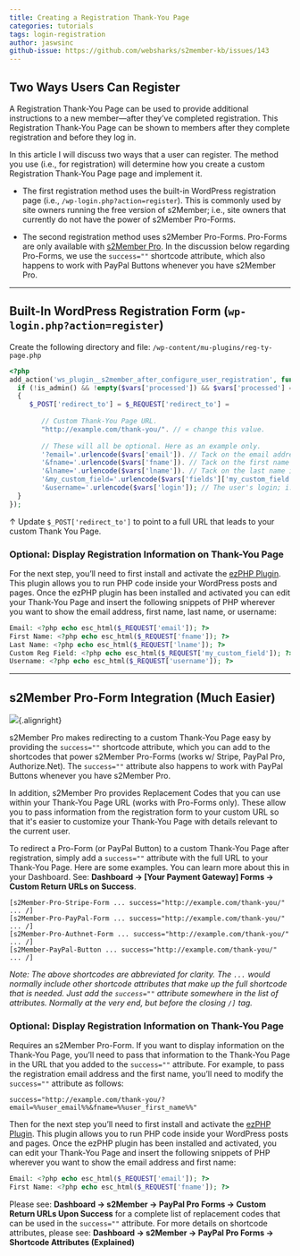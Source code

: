```yaml
---
title: Creating a Registration Thank-You Page
categories: tutorials
tags: login-registration
author: jaswsinc
github-issue: https://github.com/websharks/s2member-kb/issues/143
---
```


## Two Ways Users Can Register

A Registration Thank-You Page can be used to provide additional instructions to a new member—after they’ve completed registration. This Registration Thank-You Page can be shown to members after they complete registration and before they log in.

In this article I will discuss two ways that a user can register. The method you use (i.e., for registration) will determine how you create a custom Registration Thank-You Page page and implement it.

<div class="li-margins"></div>

- The first registration method uses the built-in WordPress registration page (i.e., `/wp-login.php?action=register`). This is commonly used by site owners running the free version of s2Member; i.e., site owners that currently do not have the power of s2Member Pro-Forms.

- The second registration method uses s2Member Pro-Forms. Pro-Forms are only available with [s2Member Pro](http://www.s2member.com/pro/). In the discussion below regarding Pro-Forms, we use the `success=""` shortcode attribute, which also happens to work with PayPal Buttons whenever you have s2Member Pro.

---

## Built-In WordPress Registration Form (`wp-login.php?action=register`)

Create the following directory and file:
`/wp-content/mu-plugins/reg-ty-page.php`

```php
<?php
add_action('ws_plugin__s2member_after_configure_user_registration', function($vars = array()) {
  if (!is_admin() && !empty($vars['processed']) && $vars['processed'] === 'yes')
  {
	 $_POST['redirect_to'] = $_REQUEST['redirect_to'] =
	 
	 	// Custom Thank-You Page URL.
	 	"http://example.com/thank-you/". // « change this value.
		
		// These will all be optional. Here as an example only.
		'?email='.urlencode($vars['email']). // Tack on the email address if you like.
		'&fname='.urlencode($vars['fname']). // Tack on the first name if you like.
		'&lname='.urlencode($vars['lname']). // Tack on the last name if you like.
		'&my_custom_field='.urlencode($vars['fields']['my_custom_field']). // A custom field maybe.
		'&username='.urlencode($vars['login']); // The user's login; i.e., their username.
  }
});
```

↑ Update `$_POST['redirect_to']` to point to a full URL that leads to your custom Thank You Page.

### Optional: Display Registration Information on Thank-You Page

For the next step, you’ll need to first install and activate the [ezPHP Plugin](http://wordpress.org/extend/plugins/ezphp/). This plugin allows you to run PHP code inside your WordPress posts and pages. Once the ezPHP plugin has been installed and activated you can edit your Thank-You Page and insert the following snippets of PHP wherever you want to show the email address, first name, last name, or username:

```php
Email: <?php echo esc_html($_REQUEST['email']); ?>
First Name: <?php echo esc_html($_REQUEST['fname']); ?>
Last Name: <?php echo esc_html($_REQUEST['lname']); ?>
Custom Reg Field: <?php echo esc_html($_REQUEST['my_custom_field']); ?>
Username: <?php echo esc_html($_REQUEST['username']); ?>
```

---

## s2Member Pro-Form Integration (Much Easier)

![](http://cdn.websharks-inc.com/s2member/uploads/logo-s2-icon-128.png){.alignright}

s2Member Pro makes redirecting to a custom Thank-You Page easy by providing the `success=""` shortcode attribute, which you can add to the shortcodes that power s2Member Pro-Forms (works w/ Stripe, PayPal Pro, Authorize.Net). The `success=""` attribute also happens to work with PayPal Buttons whenever you have s2Member Pro.

In addition, s2Member Pro provides Replacement Codes that you can use within your Thank-You Page URL (works with Pro-Forms only). These allow you to pass information from the registration form to your custom URL so that it's easier to customize your Thank-You Page with details relevant to the current user.

To redirect a Pro-Form (or PayPal Button) to a custom Thank-You Page after registration, simply add a `success=""` attribute with the full URL to your Thank-You Page. Here are some examples. You can learn more about this in your Dashboard. See: **Dashboard → [Your Payment Gateway] Forms → Custom Return URLs on Success**.

```text
[s2Member-Pro-Stripe-Form ... success="http://example.com/thank-you/" ... /]
[s2Member-Pro-PayPal-Form ... success="http://example.com/thank-you/" ... /]
[s2Member-Pro-Authnet-Form ... success="http://example.com/thank-you/" ... /]
[s2Member-PayPal-Button ... success="http://example.com/thank-you/" ... /]
```

_*Note:* The above shortcodes are abbreviated for clarity. The `...` would normally include other shortcode attributes that make up the full shortcode that is needed. Just add the `success=""` attribute somewhere in the list of attributes. Normally at the very end, but before the closing `/]` tag._

### Optional: Display Registration Information on Thank-You Page

Requires an s2Member Pro-Form. If you want to display information on the Thank-You Page, you’ll need to pass that information to the Thank-You Page in the URL that you added to the `success=""` attribute. For example, to pass the registration email address and the first name, you’ll need to modify the `success=""` attribute as follows:

```text
success="http://example.com/thank-you/?email=%%user_email%%&fname=%%user_first_name%%"
```

Then for the next step you’ll need to first install and activate the [ezPHP Plugin](http://wordpress.org/extend/plugins/ezphp/). This plugin allows you to run PHP code inside your WordPress posts and pages. Once the ezPHP plugin has been installed and activated, you can edit your Thank-You Page and insert the following snippets of PHP wherever you want to show the email address and first name:

```php
Email: <?php echo esc_html($_REQUEST['email']); ?>
First Name: <?php echo esc_html($_REQUEST['fname']); ?>
```

Please see: **Dashboard → s2Member → PayPal Pro Forms → Custom Return URLs Upon Success** for a complete list of replacement codes that can be used in the `success=""` attribute. For more details on shortcode attributes, please see: **Dashboard → s2Member → PayPal Pro Forms → Shortcode Attributes (Explained)**
